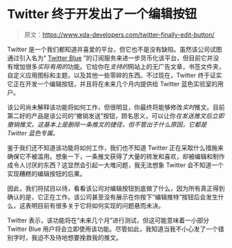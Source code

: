 # Twitter 终于开发出了一个编辑按钮

> 原文：<https://www.xda-developers.com/twitter-finally-edit-button/>

Twitter 是一个我们都知道并喜爱的平台，但它也不是没有缺陷。虽然该公司试图通过引入名为“ [Twitter Blue](https://www.xda-developers.com/twitter-blue/) ”的订阅服务来进一步货币化该平台，但目前它并没有增加很多*实际有用的*功能。它给你在*支持的*网站上的无广告文章，书签文件夹，自定义应用图标和主题，以及其他一些零碎的东西。不过现在，Twitter 终于证实它正在开发一个编辑按钮，并且将在未来几个月内提供给 Twitter 蓝色实验室的用户。

该公司尚未解释该功能将如何工作，但很明显，你最终将能够修改*实时*推文。目前第二好的产品是该公司的“撤销发送”按钮，顾名思义，可以让你*在发送推文后立即撤销推文。这基本上是删除一条推文的捷径，但不管出于什么原因，它都是 Twitter 蓝色专属。*

鉴于我们还不知道该功能将如何工作，我们也不知道 Twitter 正在采取什么措施来确保它不被滥用。想象一下，一条推文获得了大量的转发和喜欢，却被编辑和制作成令人讨厌的东西？这显然会引起一大堆问题，我无法想象 Twitter 会不知道一个实现糟糕的编辑按钮的后果。

因此，我们将拭目以待，看看该公司对编辑按钮到底做了什么，因为所有真正得到确认的是，它正在工作。该公司甚至没有展示在你按下“编辑推特”按钮后会发生什么，这表明目前有很多关于它将如何实现的问题悬而未决。

Twitter 表示，该功能将在“未来几个月”进行测试，但这可能意味着一小部分 Twitter Blue 用户将会立即使用该功能。尽管如此，我知道当我不小心发了一个错别字时，我迫不及待地想要挽救我的推文。